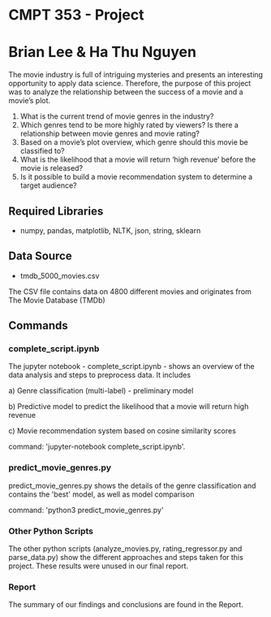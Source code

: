 # CMPT 353 - Project
# Brian Lee & Ha Thu Nguyen

The movie industry is full of intriguing mysteries and presents an interesting opportunity to apply data science. Therefore, the purpose of this project was to analyze the relationship between the success of a movie and a movie’s plot.

1.	What is the current trend of movie genres in the industry?
2.	Which genres tend to be more highly rated by viewers? Is there a relationship between movie genres and movie rating?
3. 	Based on a movie’s plot overview, which genre should this movie be classified to?
4.	What is the likelihood that a movie will return ‘high revenue’ before the movie is released?
5.	Is it possible to build a movie recommendation system to determine a target audience?

## Required Libraries
- numpy, pandas, matplotlib, NLTK, json, string, sklearn

## Data Source 
- tmdb_5000_movies.csv

The CSV file contains data on 4800 different movies and originates from The Movie Database (TMDb)

## Commands
### complete_script.ipynb
The jupyter notebook - complete_script.ipynb - shows an overview of the data analysis and steps to preprocess data. It includes 

a) Genre classification (multi-label) - preliminary model 

b) Predictive model to predict the likelihood that a movie will return high revenue

c) Movie recommendation system based on cosine similarity scores

command: 'jupyter-notebook complete_script.ipynb'.

### predict_movie_genres.py

predict_movie_genres.py shows the details of the genre classification and contains the 'best' model, as well as model comparison

command: 'python3 predict_movie_genres.py' 

### Other Python Scripts

The other python scripts (analyze_movies.py, rating_regressor.py and parse_data.py) show the different approaches and steps taken for this project. These results were unused in our final report.

### Report

The summary of our findings and conclusions are found in the Report.

